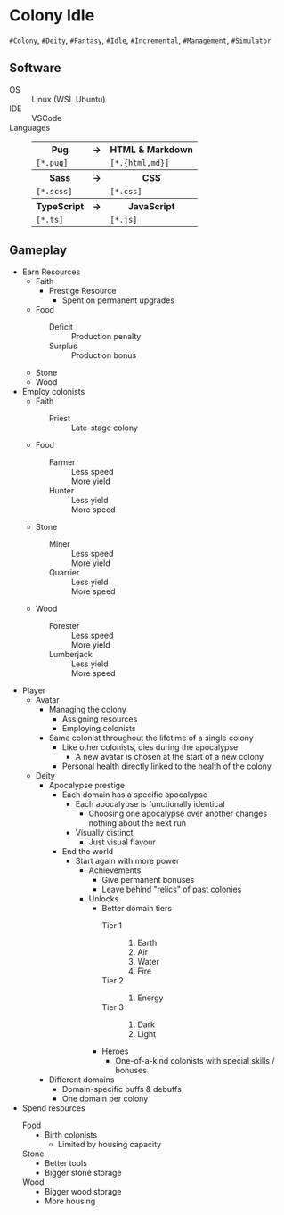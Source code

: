 <!DOCTYPE html>
<html lang="en">
	<head>
		<meta charset="UTF-8" />
		<link
			href="style.css"
			rel="stylesheet"
		/>
	</head>
	<body>
		<h1>Colony Idle</h1>
		<code>#Colony</code>, <code>#Deity</code>,
		<code>#Fantasy</code>, <code>#Idle</code>,
		<code>#Incremental</code>, <code>#Management</code>,
		<code>#Simulator</code>
		<h2>Software</h2>
		<dl>
			<dt>OS</dt>
			<dd>Linux (WSL Ubuntu)</dd>
			<dt>IDE</dt>
			<dd>VSCode</dd>
			<dt>Languages</dt>
			<dd>
				<table>
					<tr>
						<th>Pug</th>
						<th>&#x2192;</th>
						<th>HTML & Markdown</th>
					</tr>
					<tr>
						<td><code>[*.pug]</code></td>
						<td></td>
						<td><code>[*.{html,md}]</code></td>
					</tr>
					<tr>
						<th>Sass</th>
						<th>&#x2192;</th>
						<th>CSS</th>
					</tr>
					<tr>
						<td><code>[*.scss]</code></td>
						<td></td>
						<td><code>[*.css]</code></td>
					</tr>
					<tr>
						<th>TypeScript</th>
						<th>&#x2192;</th>
						<th>JavaScript</th>
					</tr>
					<tr>
						<td><code>[*.ts]</code></td>
						<td></td>
						<td><code>[*.js]</code></td>
					</tr>
				</table>
			</dd>
		</dl>
		<h2>Gameplay</h2>
		<ul>
			<li>
				Earn Resources
				<ul>
					<li>
						Faith
						<ul>
							<li>
								Prestige Resource
								<ul>
									<li>
										Spent on permanent
										upgrades
									</li>
								</ul>
							</li>
						</ul>
					</li>
					<li>
						Food
						<ul>
							<dl>
								<dt>Deficit</dt>
								<dd>Production penalty</dd>
								<dt>Surplus</dt>
								<dd>Production bonus</dd>
							</dl>
						</ul>
					</li>
					<li>Stone</li>
					<li>Wood</li>
				</ul>
			</li>
			<li>
				Employ colonists
				<ul>
					<li>
						Faith
						<ul>
							<dl>
								<dt>Priest</dt>
								<dd>Late-stage colony</dd>
							</dl>
						</ul>
					</li>
					<li>
						Food
						<ul>
							<dl>
								<dt>Farmer</dt>
								<dd>Less speed</dd>
								<dd>More yield</dd>
								<dt>Hunter</dt>
								<dd>Less yield</dd>
								<dd>More speed</dd>
							</dl>
						</ul>
					</li>
					<li>
						Stone
						<ul>
							<dl>
								<dt>Miner</dt>
								<dd>Less speed</dd>
								<dd>More yield</dd>
								<dt>Quarrier</dt>
								<dd>Less yield</dd>
								<dd>More speed</dd>
							</dl>
						</ul>
					</li>
					<li>
						Wood
						<ul>
							<dl>
								<dt>Forester</dt>
								<dd>Less speed</dd>
								<dd>More yield</dd>
								<dt>Lumberjack</dt>
								<dd>Less yield</dd>
								<dd>More speed</dd>
							</dl>
						</ul>
					</li>
				</ul>
			</li>
			<li>
				Player
				<ul>
					<li>
						Avatar
						<ul>
							<li>
								Managing the colony
								<ul>
									<li>
										Assigning resources
									</li>
									<li>
										Employing colonists
									</li>
								</ul>
							</li>
							<li>
								Same colonist throughout the
								lifetime of a single colony
								<ul>
									<li>
										Like other
										colonists, dies
										during the
										apocalypse
										<ul>
											<li>
												A new avatar
												is chosen at
												the start of
												a new colony
											</li>
										</ul>
									</li>
									<li>
										Personal health
										directly linked to
										the health of the
										colony
									</li>
								</ul>
							</li>
						</ul>
					</li>
					<li>
						Deity
						<ul>
							<li>
								Apocalypse prestige
								<ul>
									<li>
										Each domain has a
										specific apocalypse
										<ul>
											<li>
												Each
												apocalypse
												is
												functionally
												identical
												<ul>
													<li>
														Choosing
														one
														apocalypse
														over
														another
														changes
														nothing
														about
														the
														next
														run
													</li>
												</ul>
											</li>
											<li>
												Visually
												distinct
												<ul>
													<li>
														Just
														visual
														flavour
													</li>
												</ul>
											</li>
										</ul>
									</li>
									<li>
										End the world
										<ul>
											<li>
												Start again
												with more
												power
												<ul>
													<li>
														Achievements
														<ul>
															<li>
																Give
																permanent
																bonuses
															</li>
															<li>
																Leave
																behind
																"relics"
																of
																past
																colonies
															</li>
														</ul>
													</li>
													<li>
														Unlocks
														<ul>
															<li>
																Better
																domain
																tiers
																<dl>
																	<dt>
																		Tier
																		1
																	</dt>
																	<ol>
																		<dd>
																			<li>
																				Earth
																			</li>
																		</dd>
																		<dd>
																			<li>
																				Air
																			</li>
																		</dd>
																		<dd>
																			<li>
																				Water
																			</li>
																		</dd>
																		<dd>
																			<li>
																				Fire
																			</li>
																		</dd>
																	</ol>
																	<dt>
																		Tier
																		2
																	</dt>
																	<ol>
																		<dd>
																			<li>
																				Energy
																			</li>
																		</dd>
																	</ol>
																	<dt>
																		Tier
																		3
																	</dt>
																	<ol>
																		<dd>
																			<li>
																				Dark
																			</li>
																		</dd>
																		<dd>
																			<li>
																				Light
																			</li>
																		</dd>
																	</ol>
																</dl>
															</li>
															<li>
																Heroes
																<ul>
																	<li>
																		One-of-a-kind
																		colonists
																		with
																		special
																		skills
																		/
																		bonuses
																	</li>
																</ul>
															</li>
														</ul>
													</li>
												</ul>
											</li>
										</ul>
									</li>
								</ul>
							</li>
							<li>
								Different domains
								<ul>
									<li>
										Domain-specific
										buffs & debuffs
									</li>
									<li>
										One domain per
										colony
									</li>
								</ul>
							</li>
						</ul>
					</li>
				</ul>
			</li>
			<li>
				Spend resources
				<dl>
					<dt>Food</dt>
					<dd>
						<li>
							Birth colonists
							<ul>
								<li>
									Limited by housing
									capacity
								</li>
							</ul>
						</li>
					</dd>
					<dt>Stone</dt>
					<dd>
						<li>Better tools</li>
						<li>Bigger stone storage</li>
					</dd>
					<dt>Wood</dt>
					<dd>
						<li>Bigger wood storage</li>
						<li>More housing</li>
					</dd>
				</dl>
			</li>
		</ul>
	</body>
</html>
